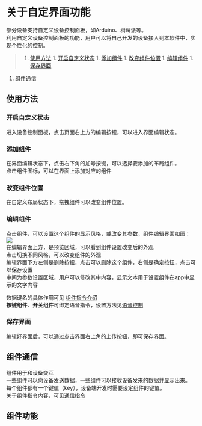 # 关于自定界面功能  
部分设备支持自定义设备控制面板，如Arduino、树莓派等。  
利用自定义设备控制面板的功能，用户可以将自己开发的设备接入到本软件中，实现个性化的控制。  

>1. [使用方法](#使用方法 "使用方法")
	1. [开启自定义状态](#开启自定义状态 "开启自定义状态")
	1. [添加组件](#添加组件 "添加组件")
	1. [改变组件位置](#改变组件位置 "改变组件位置")
	1. [编辑组件](#编辑组件 "编辑组件")
	1. [保存界面](#保存界面 "保存界面")
1. [组件通信](#组件通信 "组件通信")


## 使用方法  
### 开启自定义状态  
进入设备控制面板，点击页面右上方的编辑按钮，可以进入界面编辑状态。  

### 添加组件  
在界面编辑状态下，点击右下角的加号按键，可以选择要添加的布局组件。  
点击组件图标，可以在界面上添加对应的组件  

### 改变组件位置  
在自定义布局状态下，拖拽组件可以改变组件位置。  

### 编辑组件  
点击组件，可以设置这个组件的显示风格，或改变其参数，组件编辑界面如图：  
![](assets/002/02-1524462093000.png)  
在编辑界面上方，是预览区域，可以看到组件设置改变后的外观  
点击切换不同风格，可以改变组件的外观  
编辑界面下方左侧是删除按钮，点击可以删除这个组件，右侧是确定按钮，点击可以保存设置  
中间为参数设置区域，用户可以修改其中内容，显示文本用于设置组件在app中显示的文字内容  

数据键名的具体作用可见 [组件指令介绍](?file=003-硬件开发/08-通信指令 "组件通信指令")  
**按键组件**、**开关组件**可绑定语音指令，设置方法见[语音控制](?file=002-App使用/04-语音控制 "语音控制")  

### 保存界面  
编辑好界面后，可以通过点击界面右上角的上传按钮，即可保存界面。  

## 组件通信  
组件用于和设备交互  
一些组件可以向设备发送数据，一些组件可以接收设备发来的数据并显示出来。  
每个组件都有一个键值（key），设备端开发时需要设定组件的键值。  
关于组件指令内容，可见[通信指令](?file=003-硬件开发/08-通信指令 "通信指令")  

## 组件功能  
